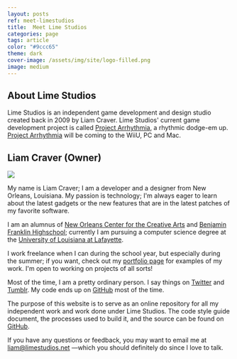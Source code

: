 ```yaml
---
layout: posts
ref: meet-limestudios
title:  Meet Lime Studios
categories: page
tags: article
color: "#9ccc65"
theme: dark
cover-image: /assets/img/site/logo-filled.png
image: medium
---
```

<h2>About Lime Studios</h2>
Lime Studios is an independent game development and design studio created back in 2009 by Liam Craver. Lime Studios' current game development project is called <a class="line-s arrhythmia" href="http://projectarrhythmia.com">Project Arrhythmia</a>, a rhythmic dodge-em up. <a class="line-s arrhythmia" href="http://projectarrhythmia.com">Project Arrhythmia</a> will be coming to the WiiU, PC and Mac.

<h2>Liam Craver (Owner)</h2>
<img class="center medium round" src="/assets/img/site/liam.png"/>
<p>My name is Liam Craver; I am a developer and a designer from New Orleans, Louisiana. My passion is technology; I'm always eager to learn about the latest gadgets or the new features that are in the latest patches of my favorite software.</p>
<p>I am an alumnus of <a class="line-s" href="http://www.nocca.com/">New Orleans Center for the Creative Arts</a> and <a class="line-s" href="http://www.edline.net/pages/bfhsla">Benjamin Franklin Highschool</a>; currently I am pursuing a computer science degree at the <a class="line-s" href="http://www.louisiana.edu/">University of Louisiana at Lafayette</a>.</p>
<p>I work freelance when I can during the school year, but especially during the summer; if you want, check out my <a class="line-s" href="http://limestudios.net/portfolio/">portfolio page</a> for examples of my work. I'm open to working on projects of all sorts!</p>
<p>Most of the time, I am a pretty ordinary person. I say things on <a class="line-s twitter" href="http://www.twitter.com/liamcraver">Twitter</a> and <a class="line-s tumblr" href="http://lcraver.tumblr.com">Tumblr</a>. My code ends up on <a class="line-s github" href="http://github.com/lcraver">GitHub</a> most of the time.</p>
<p>The purpose of this website is to serve as an online repository for all my independent work and work done under Lime Studios. The code style guide document, the processes used to build it, and the source can be found on <a class="line-s github" href="http://github.com/limestudios/limestudios-site">GitHub</a>.</p>
<p>If you have any questions or feedback, you may want to email me at <a class="line-s limestudios" href="mailto:liam@limestudios.net?subject=LimeStudios Site">liam@limestudios.net</a> —which you should definitely do since I love to talk.</p>
